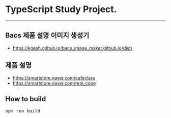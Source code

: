 # TypeScript Study Project.

---

## Bacs 제품 설명 이미지 생성기

- https://kgesh.github.io/bacs_image_maker.github.io/dist/

## 제품 설명

- https://smartstore.naver.com/cafeclara
- https://smartstore.naver.com/real_cope

## How to build

<pre>
npm run build
</pre>
